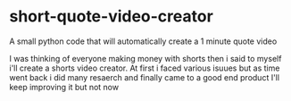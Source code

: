 # short-quote-video-creator
A small python code that will automatically create a 1 minute quote video

I was thinking of everyone making money with shorts then i said to myself i'll create a shorts video creator.
At first i faced various isuues but as time went back i did many resaerch and finally came to a good end product
I'll keep improving it but not now
